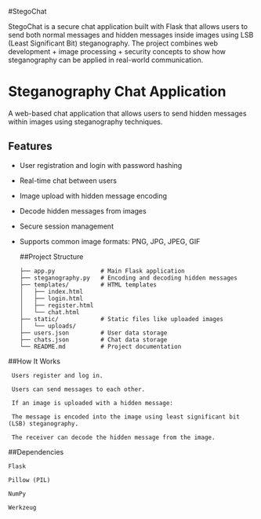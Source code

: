 #StegoChat 

 StegoChat is a secure chat application built with Flask that allows users to send both normal messages and hidden messages inside images using LSB (Least Significant Bit) steganography.
The project combines web development + image processing + security concepts to show how steganography can be applied in real-world communication.

# Steganography Chat Application

A web-based chat application that allows users to send hidden messages within images using steganography techniques.

## Features

- User registration and login with password hashing
- Real-time chat between users
- Image upload with hidden message encoding
- Decode hidden messages from images
- Secure session management
- Supports common image formats: PNG, JPG, JPEG, GIF


  ##Project Structure

    
      ├── app.py             # Main Flask application
      ├── steganography.py   # Encoding and decoding hidden messages
      ├── templates/         # HTML templates
      │   ├── index.html
      │   ├── login.html
      │   ├── register.html
      │   └── chat.html
      ├── static/            # Static files like uploaded images
      │   └── uploads/
      ├── users.json         # User data storage
      ├── chats.json         # Chat data storage
      └── README.md          # Project documentation

##How It Works

     Users register and log in.
      
     Users can send messages to each other.
     
     If an image is uploaded with a hidden message:
     
     The message is encoded into the image using least significant bit (LSB) steganography.
     
     The receiver can decode the hidden message from the image.

##Dependencies

    Flask
    
    Pillow (PIL)
    
    NumPy
    
    Werkzeug
